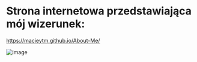# Strona internetowa przedstawiająca mój wizerunek:
https://macieytm.github.io/About-Me/

![image](https://user-images.githubusercontent.com/95743795/148618474-16683046-fb1b-4b70-ab65-160855a3ee6a.png)
